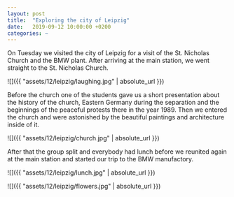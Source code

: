 ```yaml
---
layout: post
title:  "Exploring the city of Leipzig"
date:   2019-09-12 10:00:00 +0200
categories: ~
---
```


On Tuesday we visited the city of Leipzig for a visit of the St. Nicholas
Church and the BMW plant. After arriving at the main station, we went straight
to the St. Nicholas Church.

![]({{ "assets/12/leipzig/laughing.jpg" | absolute_url }})

Before the church one of the students gave us a short presentation about the
history of the church, Eastern Germany during the separation and the beginnings
of the peaceful protests there in the year 1989. Then we entered the church and
were astonished by the beautiful paintings and architecture inside of it.

![]({{ "assets/12/leipzig/church.jpg" | absolute_url }})

After that the group split and everybody had lunch before we reunited again
at the main station and started our trip to the BMW manufactory.

![]({{ "assets/12/leipzig/lunch.jpg" | absolute_url }})

![]({{ "assets/12/leipzig/flowers.jpg" | absolute_url }})
